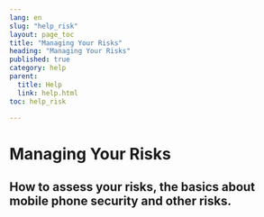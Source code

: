 ```yaml
---
lang: en
slug: "help_risk"
layout: page_toc
title: "Managing Your Risks"
heading: "Managing Your Risks"
published: true
category: help
parent:
  title: Help
  link: help.html
toc: help_risk

---
```


# Managing Your **Risks**

## How to assess your risks, the basics about mobile phone security and other risks.

